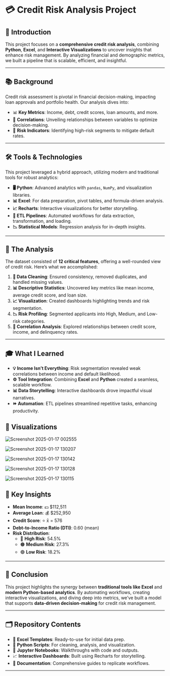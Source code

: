 # 💳 Credit Risk Analysis Project  

## 🌟 Introduction  
This project focuses on a **comprehensive credit risk analysis**, combining **Python**, **Excel**, and **Interactive Visualizations** to uncover insights that enhance risk management. By analyzing financial and demographic metrics, we built a pipeline that is scalable, efficient, and insightful.  

---

## 📚 Background  
Credit risk assessment is pivotal in financial decision-making, impacting loan approvals and portfolio health. Our analysis dives into:  
- 📊 **Key Metrics**: Income, debt, credit scores, loan amounts, and more.  
- 🧩 **Correlations**: Unveiling relationships between variables to optimize decision-making.  
- 🚩 **Risk Indicators**: Identifying high-risk segments to mitigate default rates.  

---

## 🛠️ Tools & Technologies  
This project leveraged a hybrid approach, utilizing modern and traditional tools for robust analytics:  
- **🖥️ Python**: Advanced analytics with `pandas`, `NumPy`, and visualization libraries.  
- **📊 Excel**: For data preparation, pivot tables, and formula-driven analysis.  
- **📈 Recharts**: Interactive visualizations for better storytelling.  
- **🔄 ETL Pipelines**: Automated workflows for data extraction, transformation, and loading.  
- **📉 Statistical Models**: Regression analysis for in-depth insights.  

---

## 🚀 The Analysis  
The dataset consisted of **12 critical features**, offering a well-rounded view of credit risk. Here’s what we accomplished:  
1. **🧹 Data Cleaning**: Ensured consistency, removed duplicates, and handled missing values.  
2. **📊 Descriptive Statistics**: Uncovered key metrics like mean income, average credit score, and loan size.  
3. **📈 Visualization**: Created dashboards highlighting trends and risk segmentation.  
4. **📉 Risk Profiling**: Segmented applicants into High, Medium, and Low-risk categories.  
5. **🔗 Correlation Analysis**: Explored relationships between credit score, income, and delinquency rates.  

---

## 🎓 What I Learned  
- **💡 Income Isn’t Everything**: Risk segmentation revealed weak correlations between income and default likelihood.  
- **⚙️ Tool Integration**: Combining **Excel** and **Python** created a seamless, scalable workflow.  
- **📊 Data Storytelling**: Interactive dashboards drove impactful visual narratives.  
- **⏩ Automation**: ETL pipelines streamlined repetitive tasks, enhancing productivity.  
## 📸 Visualizations

![Screenshot 2025-01-17 002555](https://github.com/user-attachments/assets/5d2cbc05-8625-4abc-a306-a672b0892fa4)

![Screenshot 2025-01-17 130207](https://github.com/user-attachments/assets/43261d28-5542-461b-940a-1333e86c1d5c)

![Screenshot 2025-01-17 130142](https://github.com/user-attachments/assets/88411f94-3b80-4ce4-b296-7b39f7161804)

![Screenshot 2025-01-17 130128](https://github.com/user-attachments/assets/8a21ed8e-d1c7-47b4-8649-808f0d1d0fc2)

![Screenshot 2025-01-17 130115](https://github.com/user-attachments/assets/013e18c4-f14c-4348-89e3-8db3baf935e3)


## 🧾 Key Insights  
- **Mean Income**: 💵 $112,511  
- **Average Loan**: 💰 $252,950  
- **Credit Score**: ⭐ x̄ = 576  
- **Debt-to-Income Ratio (DTI)**: 0.60 (mean)  
- **Risk Distribution**:  
  - 🔴 **High Risk**: 54.5%  
  - 🟠 **Medium Risk**: 27.3%  
  - 🟢 **Low Risk**: 18.2%  

---

## 📌 Conclusion  
This project highlights the synergy between **traditional tools like Excel** and **modern Python-based analytics**. By automating workflows, creating interactive visualizations, and diving deep into metrics, we’ve built a model that supports **data-driven decision-making** for credit risk management.  

---

## 🗂️ Repository Contents  
- 📑 **Excel Templates**: Ready-to-use for initial data prep.  
- 📜 **Python Scripts**: For cleaning, analysis, and visualization.  
- 📘 **Jupyter Notebooks**: Walkthroughs with code and outputs.  
- 📈 **Interactive Dashboards**: Built using Recharts for storytelling.  
- 📄 **Documentation**: Comprehensive guides to replicate workflows.  

---



